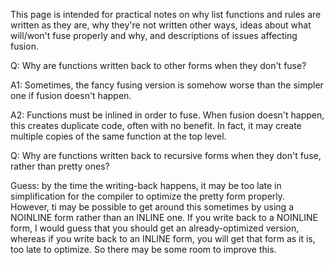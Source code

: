 
This page is intended for practical notes on why list functions and rules are written as they are, why they're not written other ways, ideas about what will/won't fuse properly and why, and descriptions of issues affecting fusion.



Q: Why are functions written back to other forms when they don't fuse?



A1: Sometimes, the fancy fusing version is somehow worse than the simpler one if fusion doesn't happen.



A2: Functions must be inlined in order to fuse. When fusion doesn't happen, this creates duplicate code, often with no benefit. In fact, it may create multiple copies of the same function at the top level.



Q: Why are functions written back to recursive forms when they don't fuse, rather than pretty ones?



Guess: by the time the writing-back happens, it may be too late in simplification for the compiler to optimize the pretty form properly. However, ti may be possible to get around this sometimes by using a NOINLINE form rather than an INLINE one. If you write back to a NOINLINE form, I would guess that you should get an already-optimized version, whereas if you write back to an INLINE form, you will get that form as it is, too late to optimize. So there may be some room to improve this.



